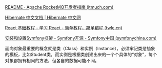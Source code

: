 [README · Apache RocketMQ开发者指南 (itmuch.com)](https://www.itmuch.com/books/rocketmq/)

[Hibernate 中文文档 | Hibernate 中文网](https://hibernate.net.cn/)

[React 基础教程 - 学习 React - 简单教程，简单编程 (twle.cn)](https://www.twle.cn/l/yufei/reactjs/reactjs-basic-index.html)

[安装和设置Symfony框架 - Symfony开源 - Symfony中国 (symfonychina.com)](http://www.symfonychina.com/doc/current/setup.html)



面向对象最重要的概念就是类（Class）和实例（Instance），必须牢记类是抽象的模板，比如Student类，而实例是根据类创建出来的一个个具体的“对象”，每个对象都拥有相同的方法，但各自的数据可能不同。

